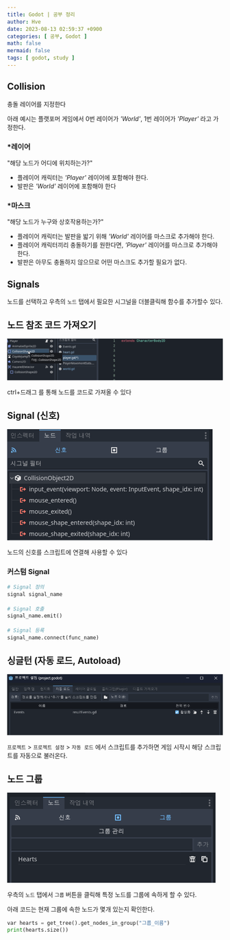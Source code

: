 ```yaml
---
title: Godot | 공부 정리
author: Hve
date: 2023-08-13 02:59:37 +0900
categories: [ 공부, Godot ]
math: false
mermaid: false
tags: [ godot, study ]
---
```


## Collision

충돌 레이어를 지정한다

아래 예시는 플랫포머 게임에서 0번 레이어가 _'World'_, 1번 레이어가 _'Player'_ 라고 가정한다.

### \*레이어

"해당 노드가 어디에 위치하는가?"

- 플레이어 캐릭터는 _'Player'_ 레이어에 포함해야 한다.
- 발판은 _'World'_ 레이어에 포함해야 한다


### \*마스크

"해당 노드가 누구와 상호작용하는가?"

- 플레이어 캐릭터는 발판을 밟기 위해 _'World'_ 레이어를 마스크로 추가해야 한다.
- 플레이어 캐릭터끼리 충돌하기를 원한다면, _'Player'_ 레이어를 마스크로 추가해야 한다.
- 발판은 아무도 충돌하지 않으므로 어떤 마스크도 추가할 필요가 없다.

## Signals

노드를 선택하고 우측의 `노드` 탭에서 필요한 시그널을 더블클릭해 함수를 추가할수 있다.

## 노드 참조 코드 가져오기

![GD](/assets/img/godot/godotstudy02.gif)

ctrl+드래그 를 통해 노드를 코드로 가져올 수 있다

## Signal (신호)

![GD](/assets/img/godot/godotstudy03.png)

노드의 신호를 스크립트에 연결해 사용할 수 있다

### 커스텀 Signal

```python
# Signal 정의
signal signal_name

# Signal 호출
signal_name.emit()

# Signal 등록
signal_name.connect(func_name)
```

## 싱글턴 (자동 로드, Autoload)

![GD](/assets/img/godot/godotstudy04.png)

`프로젝트` > `프로젝트 설정` > `자동 로드` 에서 스크립트를 추가하면 게임 시작시 해당 스크립트를 자동으로 불러온다.

## 노드 그룹

![GD](/assets/img/godot/godotstudy05.png)

우측의 `노드` 탭에서 `그룹` 버튼을 클릭해 특정 노드를 그룹에 속하게 할 수 있다.

아래 코드는 현재 그룹에 속한 노드가 몇개 있는지 확인한다.

```python
var hearts = get_tree().get_nodes_in_group("그룹_이름")
print(hearts.size())
```
